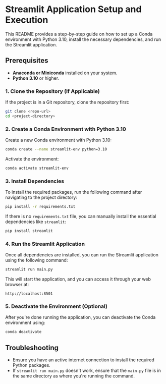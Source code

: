 
# Streamlit Application Setup and Execution

This README provides a step-by-step guide on how to set up a Conda environment with Python 3.10, install the necessary dependencies, and run the Streamlit application.

## Prerequisites

- **Anaconda or Miniconda** installed on your system.
- **Python 3.10** or higher.

### 1. Clone the Repository (If Applicable)
If the project is in a Git repository, clone the repository first:

```bash
git clone <repo-url>
cd <project-directory>
```

### 2. Create a Conda Environment with Python 3.10

Create a new Conda environment with Python 3.10:

```bash
conda create --name streamlit-env python=3.10
```

Activate the environment:

```bash
conda activate streamlit-env
```

### 3. Install Dependencies

To install the required packages, run the following command after navigating to the project directory:

```bash
pip install -r requirements.txt
```

If there is no `requirements.txt` file, you can manually install the essential dependencies like `streamlit`:

```bash
pip install streamlit
```

### 4. Run the Streamlit Application

Once all dependencies are installed, you can run the Streamlit application using the following command:

```bash
streamlit run main.py
```

This will start the application, and you can access it through your web browser at:

```
http://localhost:8501
```

### 5. Deactivate the Environment (Optional)

After you're done running the application, you can deactivate the Conda environment using:

```bash
conda deactivate
```

## Troubleshooting

- Ensure you have an active internet connection to install the required Python packages.
- If `streamlit run main.py` doesn't work, ensure that the `main.py` file is in the same directory as where you're running the command.
